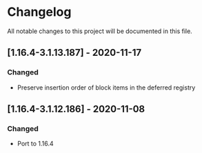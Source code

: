 # Changelog
All notable changes to this project will be documented in this file.

## [1.16.4-3.1.13.187] - 2020-11-17
### Changed
 - Preserve insertion order of block items in the deferred registry

## [1.16.4-3.1.12.186] - 2020-11-08
### Changed
 - Port to 1.16.4